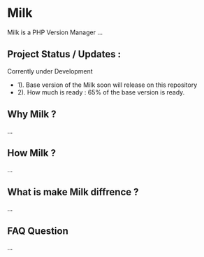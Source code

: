 # Milk
Milk is a PHP Version Manager ...

## Project Status / Updates :
Corrently under Development 
  - 1). Base version of the Milk soon will release on this repository
  - 2). How much is ready : 65% of the base version is ready.

## Why Milk ?
...

## How Milk ?
...

## What is make Milk diffrence ?
...

## FAQ Question
...

